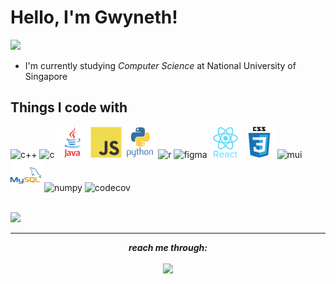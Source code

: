 # Hello, I'm Gwyneth!
![](https://komarev.com/ghpvc/?username=gwynethguo)
- I'm currently studying *Computer Science* at National University of Singapore

## Things I code with

<p align="left">
<img src="https://cdn.jsdelivr.net/gh/devicons/devicon/icons/cplusplus/cplusplus-original.svg" alt="c++" width="50" height="50"/>
<img src="https://cdn.jsdelivr.net/gh/devicons/devicon/icons/c/c-original.svg" alt="c"  width="50" height="50" />
<img src="https://raw.githubusercontent.com/devicons/devicon/master/icons/java/java-original-wordmark.svg" alt="java"  width="50" height="50" />
<img src="https://raw.githubusercontent.com/devicons/devicon/master/icons/javascript/javascript-original.svg" alt="javascript"  width="50" height="50" />
<img src="https://raw.githubusercontent.com/devicons/devicon/master/icons/python/python-original-wordmark.svg" alt="python"  width="50" height="50" />
<img src="https://cdn.jsdelivr.net/gh/devicons/devicon/icons/r/r-original.svg" alt="r" width="50" height="50" />
<img src="https://cdn.jsdelivr.net/gh/devicons/devicon/icons/figma/figma-original.svg" alt="figma" width="50" height="50" />
<img src="https://raw.githubusercontent.com/devicons/devicon/master/icons/react/react-original-wordmark.svg" alt="react" width="50" height="50" />
<img src="https://raw.githubusercontent.com/devicons/devicon/master/icons/css3/css3-original-wordmark.svg" alt="css3"  width="50" height="50" />
<img src="https://cdn.jsdelivr.net/gh/devicons/devicon/icons/materialui/materialui-original.svg" alt="mui" width="50" height="50" />
<img src="https://raw.githubusercontent.com/devicons/devicon/master/icons/mysql/mysql-original-wordmark.svg" alt="mysql"  width="50" height="50" />
<img src="https://cdn.jsdelivr.net/gh/devicons/devicon/icons/numpy/numpy-original.svg" alt="numpy" width="50" height="50" />
<img src="https://cdn.jsdelivr.net/gh/devicons/devicon/icons/codecov/codecov-plain.svg" alt="codecov" width="50" height="50"/>
</p>

<br>

<picture>
<source 
  srcset="https://github-readme-stats.vercel.app/api?username=gwynethguo&count_private=true&show_icons=true&theme=radical"
  media="(prefers-color-scheme: dark)"
/>
<source
  srcset="https://github-readme-stats.vercel.app/api?username=gwynethguo&count_private=true&show_icons=true"
  media="(prefers-color-scheme: light), (prefers-color-scheme: no-preference)"
/>
<img src="https://github-readme-stats.vercel.app/api?username=gwynethguo&count_private=true&show_icons=true" />
</picture>

<hr>
<p align="center">
  <i><b> reach me through: </b></i><br></br>
  <a href="https://www.linkedin.com/in/gwynethguo/">
  <img src="https://img.shields.io/badge/LinkedIn-0077B5?style=for-the-badge&logo=linkedin&logoColor=white" />
  </a>
</p>
